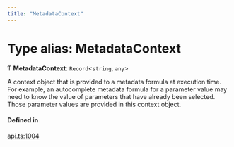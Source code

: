 ```yaml
---
title: "MetadataContext"
---
```

# Type alias: MetadataContext

Ƭ **MetadataContext**: `Record`<`string`, `any`\>

A context object that is provided to a metadata formula at execution time.
For example, an autocomplete metadata formula for a parameter value may need
to know the value of parameters that have already been selected. Those parameter
values are provided in this context object.

#### Defined in

[api.ts:1004](https://github.com/coda/packs-sdk/blob/main/api.ts#L1004)
